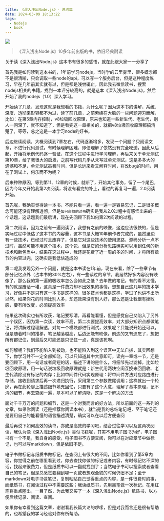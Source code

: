 ```yaml
---
title: 《深入浅出Node.js》- 总结篇
date: 2024-03-09 18:13:22
tags:
  - Nodejs
  - book
---
```


![](img/nodejs.jpeg)

>《深入浅出Node.js》10多年前出版的书，依旧经典耐读


关于读《深入浅出Node.js》这本书有很多的感悟，就在此跟大家一一分享了

首先我是如何读到这本书的，1年前学习nodejs，当时学的云里雾里，很多概念都不是很清晰，只会调取一些node的api，可以写一个服务后台，但是这种程度练习，早在几年前其实就有过，但是都是浅尝辄止，因此我去微信读书，搜索nodejs相关的书籍，找到一本评分较高的，就是这本《深入浅出Node.js》，然后开始了我的nodejs（1.0）深入学习。

开始读了几章，发现这就是我想看的书籍，为什么呢？因为这本书的讲解，系统、深度、透彻来形容都不为过，读了前几章，之前萦绕在大脑的一些问题迎刃而解，比如：在第5章内存控制，v8垃圾回收原理，原来也知道一些新生代、老生代，别人一问深了，就不知道了，但是看完这一章相关的，就把v8垃圾回收原理都搞清楚了，等等，总之这是一本学习node的好书。

后边继续阅读，大概阅读到7章左右，代码逐渐增多，发现一个问题？只阅读文章，不进行代码测试，有时候理解困难，即便理解了依然没有完全吃透，因此从后起，开始将示例代码逐一验证，在这个过程中进行学习理解，再后来关于单元测试第10章，给了我很大的启发，之前写代码几乎从未写过单元测试，这是多多大的遗憾和不足，单元测试虽费时间，但是长远来看又解释时间，将改bug的时间，用在了测试上，何乐而不为呢？

后来种种原因，等到第11、12章的时候，就断了，开始其他事务，留了一个尾巴，因为今年又开始我第2次阅读，将没有看完的补上，看过的再复习一遍，2.0阅读开始。

首先呢，我确实觉得读一本书，不能只看一遍，看一遍一是容易忘记，二是很多概念可能还没有理解透彻，但是`如何高效的读书`确实是我从2.0过程中有感悟出来的一个话题，这话题我们最后讲，现在先回顾下我如何第2次阅读的过程。

第二次阅读，因为之前有一遍阅读了，我想有之前的映像，这边应该很快的，但是实际过程中低估了这本书的内容量，这本书是大概10年前作者完成的，虽然里边有一些技术，已经过时且废弃了，但是它对这些技术的使用思路、源码分析一点不过时，虽然可能不用这个技术，这个包，但是它的分析思路确实可以用到任何的新技术和新包当中，结果在这过程中，我还是花费了近一周的多的时间，才将所有章节的内容过完，这确实是我低估造成的

第二呢我发现另外一个问题，就是这本书读在1年前，现在来看，除了一些章节有部分记忆点外（占本书的30%左右），有一些读过的章节，我居然好多内容没有映像了，那么我的第一遍的吸收率怎么会如此之低？去年做的笔记，有的看不太懂，有的就是废话一堆，这真是一件费力却不出效果的事情，想想自己这几年的技术学习，好像并不是只有这一本书是这样的，很多技术也都是这样，学过了也讲不出所以然，如果你花的时间比别人多，却还效果没有别人好，那么还是让我很有挫败感，要有所改变，必须提高效率

结果这次确实也有所收获，笔记要写清，再看能看懂，但是感觉自己又陷入了另外一个误区，因为第一次读，效率不高，第二次要提高效率，对大部分知识点都做笔记，将讲解过程理解透，对每一个模块都进行测试，效果呢？只能说开始还可以，但是随着时间的推移，笔记越落越高，后边还能有映像，前边的又有遗忘了，想把所有都记住，到最后又可能还是只记住一点，真是该死啊。

如何解呢？我们不能陷入到被动，也不能陷入到这个误区中无法自拔，其实回想下，你学习并不一定全部知晓，可以只知道其中大意即可，读完一章或一节，还是要回顾下，用一句话或者简短的话，描述下讲的是什么，将细节先过滤掉，比如垃圾回收原理，用一句话说垃圾回收原理就是：新生代用两块空间互换来回回收、老生代清除没有标记的内存；比如中间件代码实现原理：将中间件方法对应路由进行存储，接收到请求后再一次递归执行，采用第三个参数做尾调用；这样就出一个轮廓，再在此轮廓上描述细节填充回忆，只要有了这个大意，理解了基本原理，记不清的细节，再去查阅一遍，基本可以了解清晰，这是一个解决的方法

面对千千万万的问题和细节，这是一个对我而言的好方法，所以前面的这一系列的文章，如果你阅读（还是推荐你阅读本书），就当是我的总结笔记吧，至于笔记还是要用自己的能看懂的语言描述清楚，确实可以在以后方便查阅

最后再说下如何高效的读书，亦或是高效的学习吧，结合过往学习以及这两次阅读，我认为像《深入浅出Node.js》类似书籍呢，其实不用电子图书为好，电子图书有一个不足，我自身的感受，电子图书不方便查阅，你可以在对应章节中做标记，也可以写markdown，但是依旧不足。

电子书做标记与纸质书做标记，在查阅上有很大的不同，比如你看到了第5章内容，你觉得之前在哪里看到过，你去查找你做的标记或者内容，有时候记忆不深的话，找起来很费力，但是纸质书可以一翻就找到了；当然电子书可以搜索或者查看自己的笔记，但是总感觉要翻到哪一页或者想观全貌的时候仍旧不足；至于markdown对电子书做笔记，复制粘贴自己觉得重点的内容，是一件很费时的事，而纸质书，在阅读过程中不需要这些；我读纸质书，先用黑笔做一次标记，在用红笔将重点圈出，一目了然，为此我又买了一本《深入浅出Node.js》纸质书，以方便后续记录、阅读、查阅。

如果你有幸看到这篇文章，谢谢看我长篇大论的啰嗦，但是对我而言还是很有帮助的，也希望我的学习经验对你有所帮助。